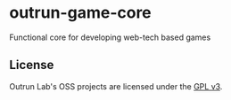 # outrun-game-core
Functional core for developing web-tech based games

## License

Outrun Lab's OSS projects are licensed under the [GPL v3](./LICENSE.md).
